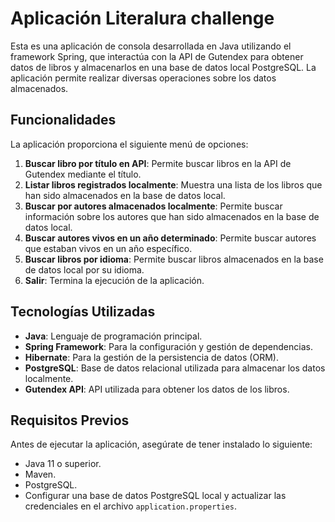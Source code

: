 # Aplicación Literalura challenge

Esta es una aplicación de consola desarrollada en Java utilizando el framework Spring, que interactúa con la API de Gutendex para obtener datos de libros y almacenarlos en una base de datos local PostgreSQL. La aplicación permite realizar diversas operaciones sobre los datos almacenados.

## Funcionalidades

La aplicación proporciona el siguiente menú de opciones:

1. **Buscar libro por título en API**: Permite buscar libros en la API de Gutendex mediante el título.
2. **Listar libros registrados localmente**: Muestra una lista de los libros que han sido almacenados en la base de datos local.
3. **Buscar por autores almacenados localmente**: Permite buscar información sobre los autores que han sido almacenados en la base de datos local.
4. **Buscar autores vivos en un año determinado**: Permite buscar autores que estaban vivos en un año específico.
5. **Buscar libros por idioma**: Permite buscar libros almacenados en la base de datos local por su idioma.
0. **Salir**: Termina la ejecución de la aplicación.

## Tecnologías Utilizadas

- **Java**: Lenguaje de programación principal.
- **Spring Framework**: Para la configuración y gestión de dependencias.
- **Hibernate**: Para la gestión de la persistencia de datos (ORM).
- **PostgreSQL**: Base de datos relacional utilizada para almacenar los datos localmente.
- **Gutendex API**: API utilizada para obtener los datos de los libros.

## Requisitos Previos

Antes de ejecutar la aplicación, asegúrate de tener instalado lo siguiente:

- Java 11 o superior.
- Maven.
- PostgreSQL.
- Configurar una base de datos PostgreSQL local y actualizar las credenciales en el archivo `application.properties`.

